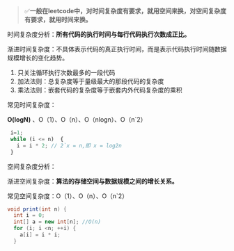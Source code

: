 

> :white_check_mark:**一般在leetcode中，对时间复杂度有要求，就用空间来换，对空间复杂度有要求，就用时间来换。**



时间复杂度分析：**所有代码的执行时间与每行代码执行次数成正比。**

渐进时间复杂度：不具体表示代码的真正执行时间，而是表示代码执行时间随数据规模增长的变化趋势。

1. 只关注循环执行次数最多的一段代码
2. 加法法则：总复杂度等于量级最大的那段代码的复杂度
3. 乘法法则：嵌套代码的复杂度等于嵌套内外代码复杂度的乘积

常见时间复杂度：

**O(logN)** 、O（1）、O（n）、O（nlogn）、O（n`2）

~~~js
 i=1;
 while (i <= n)  {
   i = i * 2; // 2`x = n,即 x = log2n
 }
~~~





空间复杂度分析：

渐进空间复杂度：**算法的存储空间与数据规模之间的增长关系。**

常见空间复杂度：O（1）、O（n）、O（n`2）

~~~java
void print(int n) {
  int i = 0;
  int[] a = new int[n]; //O(n)
  for (i; i <n; ++i) {
    a[i] = i * i;
  }
~~~



